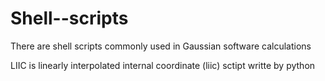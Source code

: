 # Shell--scripts
There are  shell scripts commonly used in Gaussian software calculations

LIIC is  linearly interpolated internal coordinate (liic) sctipt writte by python
